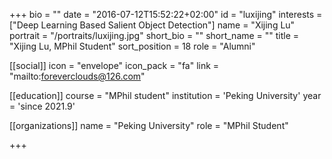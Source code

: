 +++
bio = ""
date = "2016-07-12T15:52:22+02:00"
id = "luxijing"
interests = ["Deep Learning Based Salient Object Detection"]
name = "Xijing Lu"
portrait = "/portraits/luxijing.jpg"
short_bio = ""
short_name = ""
title = "Xijing Lu, MPhil Student"
sort_position = 18
role = "Alumni"

[[social]]
    icon = "envelope"
    icon_pack = "fa"
    link = "mailto:foreverclouds@126.com"

[[education]]
    course = "MPhil student"
    institution = 'Peking University'
    year = 'since 2021.9'

[[organizations]]
    name = "Peking University"
    role = "MPhil Student"

+++

